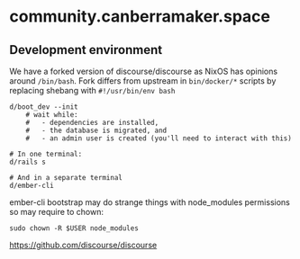# community.canberramaker.space

## Development environment

We have a forked version of discourse/discourse as NixOS has opinions around `/bin/bash`. 
Fork differs from upstream in `bin/docker/*` scripts by replacing shebang with `#!/usr/bin/env bash`

```
d/boot_dev --init
    # wait while:
    #   - dependencies are installed,
    #   - the database is migrated, and
    #   - an admin user is created (you'll need to interact with this)

# In one terminal:
d/rails s

# And in a separate terminal
d/ember-cli
```

ember-cli bootstrap may do strange things with node_modules permissions so 
may require to chown:

```
sudo chown -R $USER node_modules 
```

https://github.com/discourse/discourse
